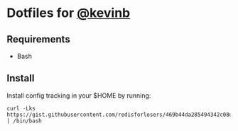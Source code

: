 # Dotfiles for [@kevinb](https://github.com/redisforlosers)

## Requirements

- Bash

## Install

Install config tracking in your $HOME by running:

    curl -Lks https://gist.githubusercontent.com/redisforlosers/469b44da285494342c08d6d855ad4017/raw/8dd265719aee00978f55b8def5634c3581a3bbd3/config_setup.sh | /bin/bash
